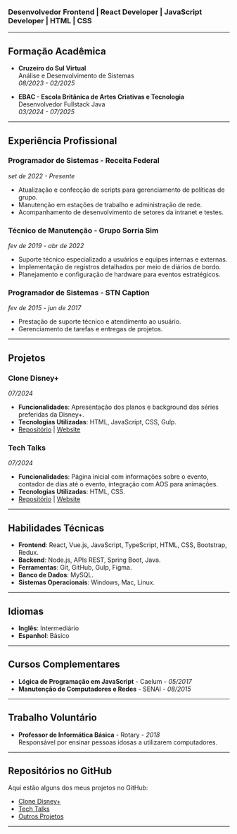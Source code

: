 ### Desenvolvedor Frontend | React Developer | JavaScript Developer | HTML | CSS

---

## Formação Acadêmica

- **Cruzeiro do Sul Virtual**  
  Análise e Desenvolvimento de Sistemas  
  *08/2023 - 02/2025*

- **EBAC - Escola Britânica de Artes Criativas e Tecnologia**  
  Desenvolvedor Fullstack Java  
  *03/2024 - 07/2025*

---

## Experiência Profissional

### Programador de Sistemas - Receita Federal  
*set de 2022 - Presente*  
- Atualização e confecção de scripts para gerenciamento de políticas de grupo.
- Manutenção em estações de trabalho e administração de rede.
- Acompanhamento de desenvolvimento de setores da intranet e testes.

### Técnico de Manutenção - Grupo Sorria Sim  
*fev de 2019 - abr de 2022*  
- Suporte técnico especializado a usuários e equipes internas e externas.
- Implementação de registros detalhados por meio de diários de bordo.
- Planejamento e configuração de hardware para eventos estratégicos.

### Programador de Sistemas - STN Caption  
*fev de 2015 - jun de 2017*  
- Prestação de suporte técnico e atendimento ao usuário.
- Gerenciamento de tarefas e entregas de projetos.

---

## Projetos

### Clone Disney+  
*07/2024*  
- **Funcionalidades**: Apresentação dos planos e background das séries preferidas da Disney+.
- **Tecnologias Utilizadas**: HTML, JavaScript, CSS, Gulp.  
- [Repositório](https://github.com/tligor/clone_disneyplus/tree/main) | [Website](https://clone-disneyplus-delta-one.vercel.app/)

### Tech Talks  
*07/2024*  
- **Funcionalidades**: Página inicial com informações sobre o evento, contador de dias até o evento, integração com AOS para animações.
- **Tecnologias Utilizadas**: HTML, CSS.  
- [Repositório](https://github.com/tligor/Tec_talks) | [Website](https://tech-talks-woad.vercel.app/)

---

## Habilidades Técnicas

- **Frontend**: React, Vue.js, JavaScript, TypeScript, HTML, CSS, Bootstrap, Redux.
- **Backend**: Node.js, APIs REST, Spring Boot, Java.
- **Ferramentas**: Git, GitHub, Gulp, Figma.
- **Banco de Dados**: MySQL.
- **Sistemas Operacionais**: Windows, Mac, Linux.

---

## Idiomas

- **Inglês**: Intermediário
- **Espanhol**: Básico

---

## Cursos Complementares

- **Lógica de Programação em JavaScript** - Caelum - *05/2017*
- **Manutenção de Computadores e Redes** - SENAI - *08/2015*

---

## Trabalho Voluntário

- **Professor de Informática Básica** - Rotary - *2018*  
  Responsável por ensinar pessoas idosas a utilizarem computadores.

---

## Repositórios no GitHub

Aqui estão alguns dos meus projetos no GitHub:

- [Clone Disney+](https://github.com/tligor/clone_disneyplus)
- [Tech Talks](https://github.com/tligor/Tec_talks)
- [Outros Projetos](https://github.com/tligor?tab=repositories)

---
